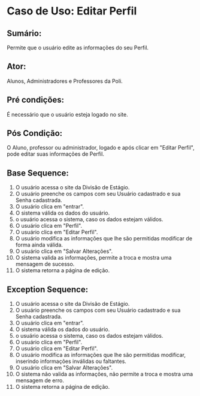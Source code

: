 # Caso de Uso: Editar Perfil

## Sumário: 
Permite que o usuário edite as informações do seu Perfil.

## Ator:
Alunos, Administradores e Professores da Poli.

## Pré condições:
É necessário que o usuário esteja logado no site.

## Pós Condição:
O Aluno, professor ou administrador, logado e após clicar em "Editar Perfil", pode editar suas informações de Perfil.

## Base Sequence:
1. O usuário acessa o site da Divisão de Estágio.
2. O usuário preenche os campos com seu Usuário cadastrado e sua Senha cadastrada.
3. O usuário clica em "entrar".
4. O sistema válida os dados do usuário.
5. o usuário acessa o sistema, caso os dados estejam válidos.
6. O usuário clica em "Perfil".
7. O usuário clica em "Editar Perfil".
8. O usuário modifica as informações que lhe são permitidas modificar de forma ainda válida.
9. O usuário clica em "Salvar Alterações".
10. O sistema valida as informações, permite a troca e mostra uma mensagem de sucesso.
11. O sistema retorna a página de edição.


## Exception Sequence:
1. O usuário acessa o site da Divisão de Estágio.
2. O usuário preenche os campos com seu Usuário cadastrado e sua Senha cadastrada.
3. O usuário clica em "entrar".
4. O sistema válida os dados do usuário.
5. o usuário acessa o sistema, caso os dados estejam válidos.
6. O usuário clica em "Perfil".
7. O usuário clica em "Editar Perfil".
8. O usuário modifica as informações que lhe são permitidas modificar, inserindo informações inválidas ou faltantes.
9. O usuário clica em "Salvar Alterações".
10. O sistema não valida as informações, não permite a troca e mostra uma mensagem de erro.
11. O sistema retorna a página de edição.